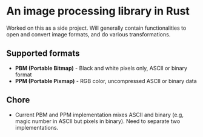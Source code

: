 # An image processing library in Rust

Worked on this as a side project. Will generally contain functionalities to open and convert image formats, and do various transformations.


## Supported formats
- **PBM (Portable Bitmap)** - Black and white pixels only, ASCII or binary format
- **PPM (Portable Pixmap)** - RGB color, uncompressed ASCII or binary data


## Chore
- Current PBM and PPM implementation mixes ASCII and binary (e.g, magic number in ASCII but pixels in binary). Need to separate two implementations.
